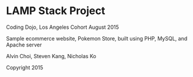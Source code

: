 # LAMP Stack Project 

Coding Dojo, Los Angeles Cohort August 2015

Sample ecommerce website, Pokemon Store, built using PHP, MySQL, and Apache server

Alvin Choi, Steven Kang, Nicholas Ko

Copyright 2015
